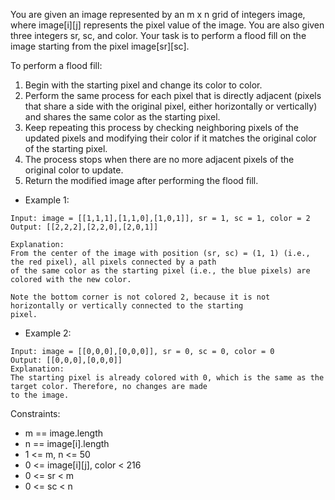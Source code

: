 You are given an image represented by an m x n grid of integers image, where image[i][j] represents the pixel value of
the image. You are also given three integers sr, sc, and color. Your task is to perform a flood fill on the image
starting from the pixel image[sr][sc].

To perform a flood fill:

1. Begin with the starting pixel and change its color to color.
2. Perform the same process for each pixel that is directly adjacent (pixels that share a side with the original pixel,
   either horizontally or vertically) and shares the same color as the starting pixel.
3. Keep repeating this process by checking neighboring pixels of the updated pixels and modifying their color if it
   matches the original color of the starting pixel.
4. The process stops when there are no more adjacent pixels of the original color to update.
5. Return the modified image after performing the flood fill.


-    Example 1:

    Input: image = [[1,1,1],[1,1,0],[1,0,1]], sr = 1, sc = 1, color = 2
    Output: [[2,2,2],[2,2,0],[2,0,1]]
    
    Explanation:
    From the center of the image with position (sr, sc) = (1, 1) (i.e., the red pixel), all pixels connected by a path
    of the same color as the starting pixel (i.e., the blue pixels) are colored with the new color.

    Note the bottom corner is not colored 2, because it is not horizontally or vertically connected to the starting
    pixel.

-    Example 2:
    
    Input: image = [[0,0,0],[0,0,0]], sr = 0, sc = 0, color = 0
    Output: [[0,0,0],[0,0,0]]
    Explanation:
    The starting pixel is already colored with 0, which is the same as the target color. Therefore, no changes are made
    to the image.

Constraints:
* m == image.length
* n == image[i].length
* 1 <= m, n <= 50
* 0 <= image[i][j], color < 216
* 0 <= sr < m
* 0 <= sc < n
